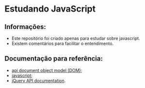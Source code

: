 # Estudando JavaScript

## Informações:
- Este repositório foi criado apenas para estudar sobre javascript.
- Existem comentários para facilitar o entendimento.

## Documentação para referência:
- [api document object model (DOM)](https://developer.mozilla.org/pt-BR/docs/Web/API/Document);
- [javascript](https://developer.mozilla.org/pt-BR/docs/Web/JavaScript);
- [jQuery API documentation](https://api.jquery.com/).